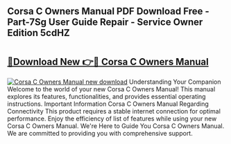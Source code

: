 ## Corsa C Owners Manual PDF Download Free - Part-7Sg User Guide Repair - Service Owner Edition 5cdHZ

# <h2><a href="http://cf10683.oget.top/?id=Corsa+C+Owners+Manual">🔗Download New 👉🔴 Corsa C Owners Manual</a></h2>

[![Corsa C Owners Manual new download](https://i.imgur.com/5g1atiW.png)](http://cf10683.oget.top/?id=Corsa+C+Owners+Manual)
Understanding Your Companion Welcome to the world of your new Corsa C Owners Manual! This manual explores its features, functionalities, and provides essential operating instructions. Important Information Corsa C Owners Manual Regarding Connectivity This product requires a stable internet connection for optimal performance. Enjoy the efficiency of list of features while using your new Corsa C Owners Manual. We're Here to Guide You Corsa C Owners Manual. We are committed to providing you with comprehensive support.

